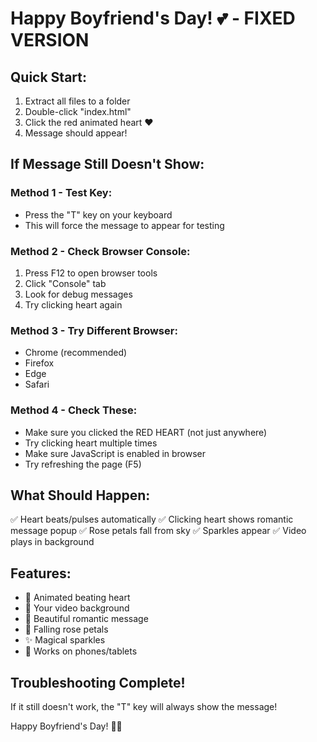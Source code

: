 # Happy Boyfriend's Day! 💕 - FIXED VERSION

## Quick Start:
1. Extract all files to a folder
2. Double-click "index.html"
3. Click the red animated heart ❤️
4. Message should appear!

## If Message Still Doesn't Show:

### Method 1 - Test Key:
- Press the "T" key on your keyboard
- This will force the message to appear for testing

### Method 2 - Check Browser Console:
1. Press F12 to open browser tools
2. Click "Console" tab
3. Look for debug messages
4. Try clicking heart again

### Method 3 - Try Different Browser:
- Chrome (recommended)
- Firefox
- Edge
- Safari

### Method 4 - Check These:
- Make sure you clicked the RED HEART (not just anywhere)
- Try clicking heart multiple times
- Make sure JavaScript is enabled in browser
- Try refreshing the page (F5)

## What Should Happen:
✅ Heart beats/pulses automatically
✅ Clicking heart shows romantic message popup
✅ Rose petals fall from sky
✅ Sparkles appear
✅ Video plays in background

## Features:
- 💖 Animated beating heart
- 🎥 Your video background  
- 💌 Beautiful romantic message
- 🌹 Falling rose petals
- ✨ Magical sparkles
- 📱 Works on phones/tablets

## Troubleshooting Complete!
If it still doesn't work, the "T" key will always show the message!

Happy Boyfriend's Day! 🎉💕
